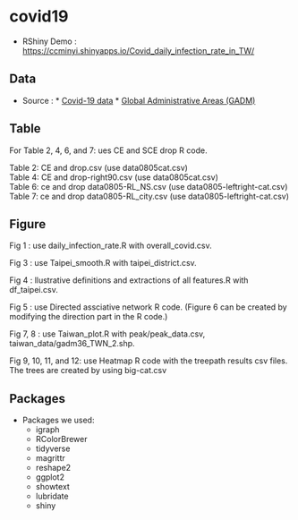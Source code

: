 # covid19
* RShiny Demo :
https://ccminyi.shinyapps.io/Covid_daily_infection_rate_in_TW/

## Data
* Source :
          * [Covid-19 data](https://covid-19.nchc.org.tw)
  	  * [Global Administrative Areas (GADM)](https://gadm.org/download_country_v3.html)	

## Table
For Table 2, 4, 6, and 7: ues CE and SCE drop R code.

Table 2: CE and drop.csv  (use data0805cat.csv)  
Table 4: CE and drop-right90.csv  (use data0805cat.csv)  
Table 6: ce and drop data0805-RL_NS.csv  (use data0805-leftright-cat.csv)    
Table 7: ce and drop data0805-RL_city.csv (use data0805-leftright-cat.csv)      

## Figure

Fig 1 : use daily_infection_rate.R with overall_covid.csv.

Fig 3 : use Taipei_smooth.R with taipei_district.csv.

Fig 4 : llustrative definitions and extractions of all features.R with df_taipei.csv.

Fig 5 : use Directed assciative network R code. (Figure 6 can be created by modifying the direction part in the R code.)  

Fig 7, 8 : use Taiwan_plot.R with peak/peak_data.csv, taiwan_data/gadm36_TWN_2.shp.

Fig 9, 10, 11, and 12: use Heatmap R code with the treepath results csv files. The trees are created by using big-cat.csv 


## Packages
* Packages we used:
	* igraph
	* RColorBrewer
	* tidyverse
	* magrittr
	* reshape2
	* ggplot2
	* showtext
	* lubridate
	* shiny
